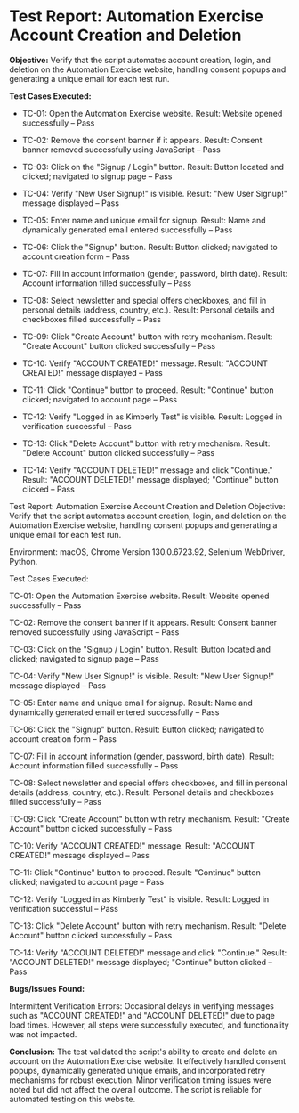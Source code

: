 # Test Report: Automation Exercise Account Creation and Deletion

**Objective:**
Verify that the script automates account creation, login, and deletion on the Automation Exercise website, handling consent popups and generating a unique email for each test run.

**Test Cases Executed:**

- TC-01: Open the Automation Exercise website.
Result: Website opened successfully – Pass

- TC-02: Remove the consent banner if it appears.
Result: Consent banner removed successfully using JavaScript – Pass

- TC-03: Click on the "Signup / Login" button.
Result: Button located and clicked; navigated to signup page – Pass

- TC-04: Verify "New User Signup!" is visible.
Result: "New User Signup!" message displayed – Pass

- TC-05: Enter name and unique email for signup.
Result: Name and dynamically generated email entered successfully – Pass

- TC-06: Click the "Signup" button.
Result: Button clicked; navigated to account creation form – Pass

- TC-07: Fill in account information (gender, password, birth date).
Result: Account information filled successfully – Pass

- TC-08: Select newsletter and special offers checkboxes, and fill in personal details (address, country, etc.).
Result: Personal details and checkboxes filled successfully – Pass

- TC-09: Click "Create Account" button with retry mechanism.
Result: "Create Account" button clicked successfully – Pass

- TC-10: Verify "ACCOUNT CREATED!" message.
Result: "ACCOUNT CREATED!" message displayed – Pass

- TC-11: Click "Continue" button to proceed.
Result: "Continue" button clicked; navigated to account page – Pass

- TC-12: Verify "Logged in as Kimberly Test" is visible.
Result: Logged in verification successful – Pass

- TC-13: Click "Delete Account" button with retry mechanism.
Result: "Delete Account" button clicked successfully – Pass

- TC-14: Verify "ACCOUNT DELETED!" message and click "Continue."
Result: "ACCOUNT DELETED!" message displayed; "Continue" button clicked – Pass


Test Report: Automation Exercise Account Creation and Deletion
Objective:
Verify that the script automates account creation, login, and deletion on the Automation Exercise website, handling consent popups and generating a unique email for each test run.

Environment:
macOS, Chrome Version 130.0.6723.92, Selenium WebDriver, Python.

Test Cases Executed:

TC-01: Open the Automation Exercise website.
Result: Website opened successfully – Pass

TC-02: Remove the consent banner if it appears.
Result: Consent banner removed successfully using JavaScript – Pass

TC-03: Click on the "Signup / Login" button.
Result: Button located and clicked; navigated to signup page – Pass

TC-04: Verify "New User Signup!" is visible.
Result: "New User Signup!" message displayed – Pass

TC-05: Enter name and unique email for signup.
Result: Name and dynamically generated email entered successfully – Pass

TC-06: Click the "Signup" button.
Result: Button clicked; navigated to account creation form – Pass

TC-07: Fill in account information (gender, password, birth date).
Result: Account information filled successfully – Pass

TC-08: Select newsletter and special offers checkboxes, and fill in personal details (address, country, etc.).
Result: Personal details and checkboxes filled successfully – Pass

TC-09: Click "Create Account" button with retry mechanism.
Result: "Create Account" button clicked successfully – Pass

TC-10: Verify "ACCOUNT CREATED!" message.
Result: "ACCOUNT CREATED!" message displayed – Pass

TC-11: Click "Continue" button to proceed.
Result: "Continue" button clicked; navigated to account page – Pass

TC-12: Verify "Logged in as Kimberly Test" is visible.
Result: Logged in verification successful – Pass

TC-13: Click "Delete Account" button with retry mechanism.
Result: "Delete Account" button clicked successfully – Pass

TC-14: Verify "ACCOUNT DELETED!" message and click "Continue."
Result: "ACCOUNT DELETED!" message displayed; "Continue" button clicked – Pass

**Bugs/Issues Found:**

Intermittent Verification Errors: Occasional delays in verifying messages such as "ACCOUNT CREATED!" and "ACCOUNT DELETED!" due to page load times. However, all steps were successfully executed, and functionality was not impacted.

**Conclusion:**
The test validated the script's ability to create and delete an account on the Automation Exercise website. It effectively handled consent popups, dynamically generated unique emails, and incorporated retry mechanisms for robust execution. Minor verification timing issues were noted but did not affect the overall outcome. The script is reliable for automated testing on this website.